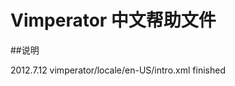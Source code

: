 Vimperator 中文帮助文件
=======================
##说明

2012.7.12 vimperator/locale/en-US/intro.xml finished



